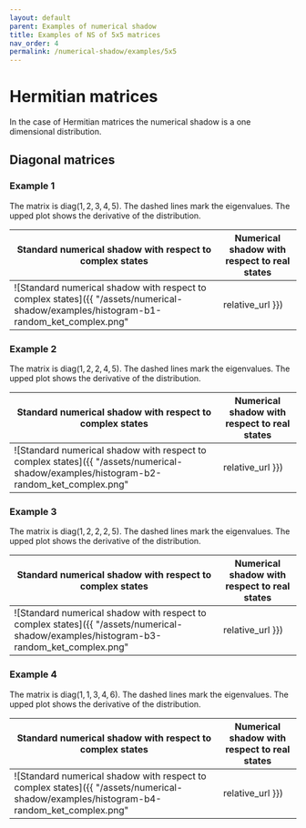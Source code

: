 ```yaml
---
layout: default
parent: Examples of numerical shadow
title: Examples of NS of 5x5 matrices
nav_order: 4
permalink: /numerical-shadow/examples/5x5
---
```

# Hermitian matrices

In the case of Hermitian matrices the numerical shadow is a one
dimensional distribution.

## Diagonal matrices

### Example 1

The matrix is $\mathrm{diag}(1, 2, 3, 4 ,5)$. The dashed lines mark the
eigenvalues. The upped plot shows the derivative of the distribution.

| Standard numerical shadow with respect to complex states | Numerical shadow with respect to real states |
| --- | --- |
| ![Standard numerical shadow with respect to complex states]({{ "/assets/numerical-shadow/examples/histogram-b1-random_ket_complex.png" | relative_url }}) | ![Numerical shadow with respect to real states]({{ "/assets/numerical-shadow/examples/histogram-b1-random_ket_real.png" | relative_url }}) |

### Example 2

The matrix is $\mathrm{diag}(1, 2, 2, 4 ,5)$. The dashed lines mark the
eigenvalues. The upped plot shows the derivative of the distribution.

| Standard numerical shadow with respect to complex states | Numerical shadow with respect to real states |
| --- | --- |
| ![Standard numerical shadow with respect to complex states]({{ "/assets/numerical-shadow/examples/histogram-b2-random_ket_complex.png" | relative_url }}) | ![Numerical shadow with respect to real states]({{ "/assets/numerical-shadow/examples/histogram-b2-random_ket_real.png" | relative_url }}) |

### Example 3

The matrix is $\mathrm{diag}(1, 2, 2, 2 ,5)$. The dashed lines mark the
eigenvalues. The upped plot shows the derivative of the distribution.

| Standard numerical shadow with respect to complex states | Numerical shadow with respect to real states |
| --- | --- |
| ![Standard numerical shadow with respect to complex states]({{ "/assets/numerical-shadow/examples/histogram-b3-random_ket_complex.png" | relative_url }}) | ![Numerical shadow with respect to real states]({{ "/assets/numerical-shadow/examples/histogram-b3-random_ket_real.png" | relative_url }}) |

### Example 4

The matrix is $\mathrm{diag}(1, 1, 3, 4, 6)$. The dashed lines mark the
eigenvalues. The upped plot shows the derivative of the distribution.

| Standard numerical shadow with respect to complex states | Numerical shadow with respect to real states |
| --- | --- |
| ![Standard numerical shadow with respect to complex states]({{ "/assets/numerical-shadow/examples/histogram-b4-random_ket_complex.png" | relative_url }}) | ![Numerical shadow with respect to real states]({{ "/assets/numerical-shadow/examples/histogram-b4-random_ket_real.png" | relative_url }}) |

